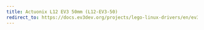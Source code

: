 ```yaml
---
title: Actuonix L12 EV3 50mm (L12-EV3-50)
redirect_to: https://docs.ev3dev.org/projects/lego-linux-drivers/en/ev3dev-jessie/motor_data.html#act-l12-ev3-50
---
```

